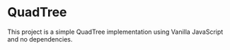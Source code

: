# QuadTree

This project is a simple QuadTree implementation using Vanilla JavaScript and no dependencies.
